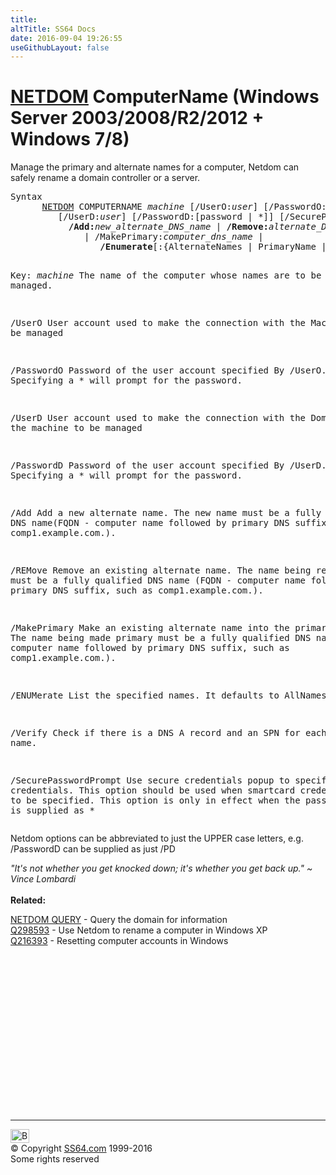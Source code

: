 ```yaml
---
title:
altTitle: SS64 Docs
date: 2016-09-04 19:26:55
useGithubLayout: false
---
```

<!-- #BeginLibraryItem "/Library/head_nt.lbi" --><!-- #EndLibraryItem --><h1><a href="netdom.html">NETDOM</a> ComputerName   (Windows Server 2003/2008/R2/2012 + Windows 7/8)</h1>
<p>Manage the primary and alternate names for a computer, Netdom can safely rename a domain controller or a server.</p>
<pre>Syntax
      <a href="netdom.html">NETDOM</a> COMPUTERNAME <i>machine</i> [/UserO:<i>user</i>] [/PasswordO:[<i>password</i> | *]]
         [/UserD:<i>user</i>] [/PasswordD:[password | *]] [/SecurePasswordPrompt]
           <b>/Add:</b><i>new_alternate_DNS_name</i> | <b>/Remove:</b><i>alternate_DNS_name</i>
              | /MakePrimary:<i>computer_dns_name</i> |
                 <b>/Enumerate</b>[:{AlternateNames | PrimaryName | <u>AllNames</u>}] | /Verify

Key:
   <i>machine</i>     The name of the computer whose names are to be managed.

   /UserO      User account used to make the connection with the Machine to be
               managed

   /PasswordO  Password of the user account specified By /UserO.
               Specifying a * will prompt for the password.

   /UserD      User account used to make the connection with the Domain of
               the machine to be managed

   /PasswordD  Password of the user account specified By /UserD.
               Specifying a * will prompt for the password.

   /Add        Add a new alternate name. The new name must be a fully qualified
               DNS name(FQDN - computer name followed by primary DNS suffix,
               such as comp1.example.com.).

   /REMove     Remove an existing alternate name. The name being removed must be
               a fully qualified DNS name (FQDN - computer name followed by
               primary DNS suffix, such as comp1.example.com.).

   /MakePrimary Make an existing alternate name into the primary name.
                The name being made primary must be a fully qualified DNS name
                (FQDN - computer name followed by primary DNS suffix, such as comp1.example.com.).

   /ENUMerate  List the specified names. It defaults to AllNames.

   /Verify     Check if there is a DNS A record and an SPN for each computer name. 

   /SecurePasswordPrompt 
               Use secure credentials popup to specify credentials. This
               option should be used when smartcard credentials need to be
               specified. This option is only in effect when the password 
               value is supplied as *
</pre>
<p>Netdom options can be abbreviated to just the UPPER case letters, e.g. <span class="code">/PasswordD</span> can be supplied as just <span class="code">/PD</span> </p>
<p><i class="quote">"It's not whether you get knocked down; it's whether you get back up." ~ Vince Lombardi</i><br>
<br>
<b> Related:</b></p>
<p><a href="netdom-query.html">NETDOM QUERY</a> - Query the domain for information<br>
<a href="https://support.microsoft.com/kb/298593">Q298593</a> - Use  Netdom to rename a computer in Windows XP<br>
<a href="https://support.microsoft.com/kb/216393">Q216393</a> - Resetting computer accounts in Windows</p><!-- #BeginLibraryItem "/Library/foot_nt.lbi" --><p>
<!-- windows300 -->
<ins class="adsbygoogle" style="display:inline-block;width:300px;height:250px" data-ad-client="ca-pub-6140977852749469" data-ad-slot="7649547908"></ins>
<script>
(adsbygoogle = window.adsbygoogle || []).push({});
</script></p>
<hr>
<div id="bl" class="footer"><a href="netdom-computername.html#"><img src="../images/top.png" width="30" height="22" alt="Back to the Top"></a></div>
<div id="br" class="footer, tagline">© Copyright <a href="../index.html">SS64.com</a> 1999-2016<br>
Some rights reserved</div><!-- #EndLibraryItem -->

